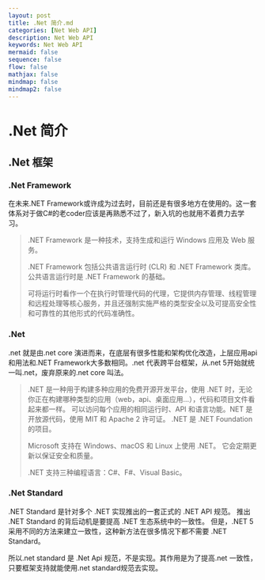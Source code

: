 ```yaml
---
layout: post
title: .Net 简介.md
categories: [Net Web API]
description: Net Web API
keywords: Net Web API
mermaid: false
sequence: false
flow: false
mathjax: false
mindmap: false
mindmap2: false
---
```

# .Net 简介

## .Net 框架

### .Net Framework

在未来.NET Framework或许成为过去时，目前还是有很多地方在使用的。这一套体系对于做C#的老coder应该是再熟悉不过了，新入坑的也就用不着费力去学习。

> .NET Framework 是一种技术，支持生成和运行 Windows 应用及 Web 服务。
>
> .NET Framework 包括公共语言运行时 (CLR) 和 .NET Framework 类库。 公共语言运行时是 .NET Framework 的基础。
>
> 可将运行时看作一个在执行时管理代码的代理，它提供内存管理、线程管理和远程处理等核心服务，并且还强制实施严格的类型安全以及可提高安全性和可靠性的其他形式的代码准确性。





### .Net

.net 就是由.net core 演进而来，在底层有很多性能和架构优化改造，上层应用api和用法和.NET Framework大多数相同。.net 代表跨平台框架，从.net 5开始就统一叫.net，废弃原来的.net core 叫法。

> .NET 是一种用于构建多种应用的免费开源开发平台，使用 .NET 时，无论你正在构建哪种类型的应用（web，api、桌面应用...），代码和项目文件看起来都一样。 可以访问每个应用的相同运行时、API 和语言功能。NET 是开放源代码，使用 MIT 和 Apache 2 许可证。 .NET 是 .NET Foundation 的项目。
>
> Microsoft 支持在 Windows、macOS 和 Linux 上使用 .NET。 它会定期更新以保证安全和质量。
>
> .NET 支持三种编程语言：C#、F#、Visual Basic。



### .Net Standard

.NET Standard 是针对多个 .NET 实现推出的一套正式的 .NET API 规范。 推出 .NET Standard 的背后动机是要提高 .NET 生态系统中的一致性。 但是，.NET 5 采用不同的方法来建立一致性，这种新方法在很多情况下都不需要 .NET Standard。

所以.net standard 是 .Net Api 规范，不是实现。其作用是为了提高.net 一致性，只要框架支持就能使用.net standard规范去实现。